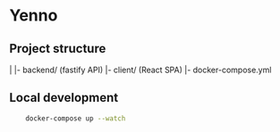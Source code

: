 # Yenno

## Project structure

|
|- backend/ (fastify API)
|- client/ (React SPA)
|- docker-compose.yml

## Local development

```sh
    docker-compose up --watch
```

